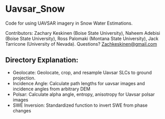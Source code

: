 # Uavsar_Snow
Code for using UAVSAR imagery in Snow Water Estimations.

Contributors: Zachary Keskinen (Boise State University), Naheem Adebisi (Boise State University), Ross Palomaki (Montana State University), Jack Tarricone (University of Nevada). Questions? Zachkeskinen@gmail.com

## Directory Explanation:
- Geolocate: Geolocate, crop, and resample Uavsar SLCs to ground projection.
- Incidence Angle: Calculate path lengths for uavsar images and incidence angles from arbitrary DEM
- Polsar: Calculate alpha angle, entropy, anisotropy for Uavsar polsar images
- SWE Inversion: Standardized function to invert SWE from phase changes


